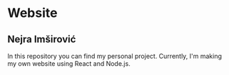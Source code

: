 # Website
## Nejra Imširović

In this repository you can find my personal project. Currently, I'm making my own website using React and Node.js. 
